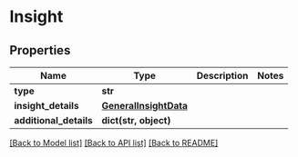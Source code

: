 # Insight

## Properties
Name | Type | Description | Notes
------------ | ------------- | ------------- | -------------
**type** | **str** |  | 
**insight_details** | [**GeneralInsightData**](GeneralInsightData.md) |  | 
**additional_details** | **dict(str, object)** |  | 

[[Back to Model list]](../README.md#documentation-for-models) [[Back to API list]](../README.md#documentation-for-api-endpoints) [[Back to README]](../README.md)

